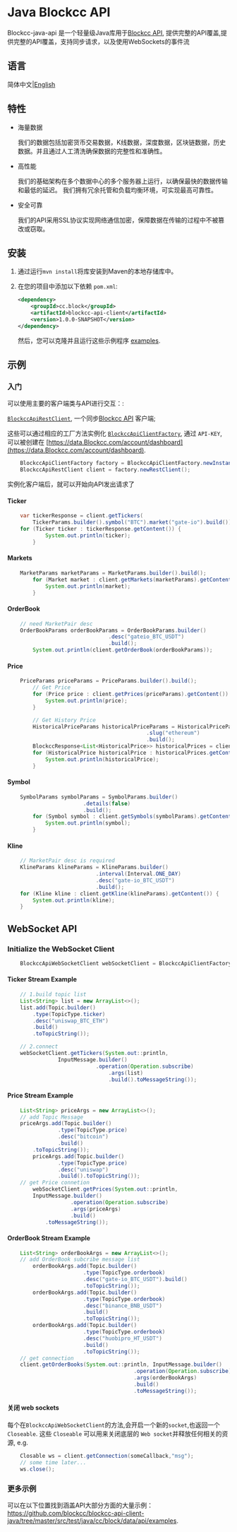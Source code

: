 # Java Blockcc API

Blockcc-java-api 是一个轻量级Java库用于[Blockcc API](https://blockcc.gitee.io/blockcc-api-document/zh_CN/), 提供完整的API覆盖,提供完整的API覆盖，支持同步请求，以及使用WebSockets的事件流

## 语言

简体中文|[English](https://github.com/blockcc/blockcc-api-client-java/blob/master/README.md)
## 特性

- 海量数据

  我们的数据包括加密货币交易数据，K线数据，深度数据，区块链数据，历史数据。并且通过人工清洗确保数据的完整性和准确性。 

- 高性能

  我们的基础架构在多个数据中心的多个服务器上运行，以确保最快的数据传输和最低的延迟。 我们拥有冗余托管和负载均衡环境，可实现最高可靠性。 

- 安全可靠

  我们的API采用SSL协议实现网络通信加密，保障数据在传输的过程中不被篡改或窃取。

## 安装

1. 通过运行`mvn install`将库安装到Maven的本地存储库中。

2. 在您的项目中添加以下依赖 `pom.xml`:

   ```xml
   <dependency>
       <groupId>cc.block</groupId>
       <artifactId>blockcc-api-client</artifactId>
       <version>1.0.0-SNAPSHOT</version>
   </dependency>
   ```

   然后，您可以克隆并且运行这些示例程序 [examples](https://github.com/blockcc/blockcc-api-client-java/tree/master/src/test/java/cc/block/data/api/examples).

## 示例

### 入门

可以使用主要的客户端类与API进行交互：:

[`BlockccApiRestClient`](#), 一个同步[Blockcc API](https://github.com/blockcc/blockcc-api-client-java/blob/master/src/main/java/cc/block/data/api/BlockccApiRestClient.java) 客户端;

这些可以通过相应的工厂方法实例化 [`BlockccApiClientFactory`](https://github.com/blockcc/blockcc-api-client-java/blob/master/src/main/java/cc/block/data/api/BlockccApiClientFactory.java), 通过 `API-KEY`, 可以被创建在 [https://data.Blockcc.com/account/dashboard](https://data.Blockcc.com/account/dashboard).

```java
    BlockccApiClientFactory factory = BlockccApiClientFactory.newInstance("YOUR API KEY");
    BlockccApiRestClient client = factory.newRestClient();
```

实例化客户端后，就可以开始向API发出请求了

#### Ticker 

```java
    var tickerResponse = client.getTickers(
        TickerParams.builder().symbol("BTC").market("gate-io").build());
    for (Ticker ticker : tickerResponse.getContent()) {
            System.out.println(ticker);
        } 
```

#### Markets

```java
	MarketParams marketParams = MarketParams.builder().build();
        for (Market market : client.getMarkets(marketParams).getContent()) {
            System.out.println(market);
        }
```

#### OrderBook

```java
	// need MarketPair desc
	OrderBookParams orderBookParams = OrderBookParams.builder()
    							.desc("gateio_BTC_USDT")
        						.build();
    	System.out.println(client.getOrderBook(orderBookParams));
```

#### Price

```java
	PriceParams priceParams = PriceParams.builder().build();
        // Get Price
        for (Price price : client.getPrices(priceParams).getContent()) {
            System.out.println(price);
        }

        // Get History Price
        HistoricalPriceParams historicalPriceParams = HistoricalPriceParams.builder()
            								.slug("ethereum")
            								.build();
        BlockccResponse<List<HistoricalPrice>> historicalPrices = client.getHistoricalPrice(historicalPriceParams);
        for (HistoricalPrice historicalPrice : historicalPrices.getContent()) {
            System.out.println(historicalPrice);
        }
```

#### Symbol

```java
	SymbolParams symbolParams = SymbolParams.builder()
						.details(false)
						.build();
        for (Symbol symbol : client.getSymbols(symbolParams).getContent()) {
            System.out.println(symbol);
        }
```

#### Kline

```java
    // MarketPair desc is required
	KlineParams klineParams = KlineParams.builder()
            				.interval(Interval.ONE_DAY)
            				.desc("gate-io_BTC_USDT")
            				.build();
    for (Kline kline : client.getKline(klineParams).getContent()) {
        System.out.println(kline);
    }
```



## WebSocket API

### Initialize the WebSocket Client

```java
    BlockccApiWebSocketClient webSocketClient = BlockccApiClientFactory.newInstance("YOU_API_KEY").newWebSocketClient();
```

#### Ticker Stream Example

```java
    // 1.build topic list
    List<String> list = new ArrayList<>();
    list.add(Topic.builder()
		.type(TopicType.ticker)
		.desc("uniswap_BTC_ETH")
		.build()
		.toTopicString());

    // 2.connect 
    webSocketClient.getTickers(System.out::println, 
    			InputMessage.builder()
                           	.operation(Operation.subscribe)
                               	.args(list)
                               	.build().toMessageString());
```

#### Price Stream Example

```java
	List<String> priceArgs = new ArrayList<>();
	// add Topic Message
  	priceArgs.add(Topic.builder()
                .type(TopicType.price)
                .desc("bitcoin")
                .build()
		.toTopicString());
    	priceArgs.add(Topic.builder()
                .type(TopicType.price)
                .desc("uniswap")
                .build().toTopicString());
	// get Price connetion
     	webSocketClient.getPrices(System.out::println, 
		InputMessage.builder()
                	.operation(Operation.subscribe)
                	.args(priceArgs)
                	.build()
			.toMessageString());
```

#### OrderBook Stream Example

```java
	List<String> orderBookArgs = new ArrayList<>();
	// add OrderBook subcribe message list
    	orderBookArgs.add(Topic.builder()
                        .type(TopicType.orderbook)
                        .desc("gate-io_BTC_USDT").build()
                        .toTopicString());
    	orderBookArgs.add(Topic.builder()
                        .type(TopicType.orderbook)
                        .desc("binance_BNB_USDT")
                        .build()
                        .toTopicString());
    	orderBookArgs.add(Topic.builder()
                        .type(TopicType.orderbook)
                        .desc("huobipro_HT_USDT")
                        .build()
                        .toTopicString());
	// get connection
   	client.getOrderBooks(System.out::println, InputMessage.builder()
                						.operation(Operation.subscribe)
                						.args(orderBookArgs)
               						   	.build()
                						.toMessageString());
```

#### 关闭 web sockets

每个在`BlockccApiWebSocketClient`的方法,会开启一个新的`socket`,也返回一个 `Closeable`.
这些 `Closeable` 可以用来关闭底层的 `Web socket`并释放任何相关的资源, e.g.

```java
	Closable ws = client.getConnection(someCallback,"msg");
	// some time later...
	ws.close();
```

### 更多示例

可以在以下位置找到涵盖API大部分方面的大量示例： https://github.com/blockcc/blockcc-api-client-java/tree/master/src/test/java/cc/block/data/api/examples.
